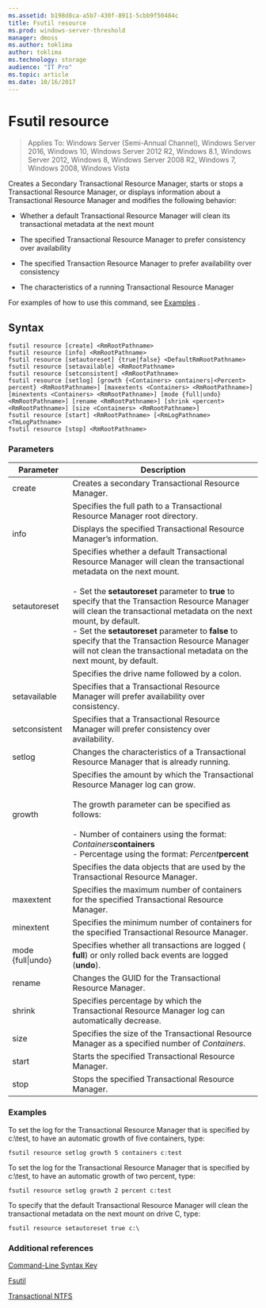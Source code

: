 ```yaml
---
ms.assetid: b198d8ca-a5b7-430f-8911-5cbb9f50484c
title: Fsutil resource
ms.prod: windows-server-threshold
manager: dmoss
ms.author: toklima
author: toklima
ms.technology: storage
audience: "IT Pro"
ms.topic: article
ms.date: 10/16/2017
---
```

# Fsutil resource
>Applies To: Windows Server (Semi-Annual Channel), Windows Server 2016, Windows 10, Windows Server 2012 R2, Windows 8.1, Windows Server 2012, Windows 8, Windows Server 2008 R2, Windows 7, Windows 2008, Windows Vista

Creates a Secondary Transactional Resource Manager, starts or stops a Transactional Resource Manager, or displays information about a Transactional Resource Manager and modifies the following behavior:

-   Whether a default Transactional Resource Manager will clean its transactional metadata at the next mount

-   The specified Transactional Resource Manager to prefer consistency over availability

-   The specified Transaction Resource Manager to prefer availability over consistency

-   The characteristics of a running Transactional Resource Manager

For examples of how to use this command, see [Examples](#BKMK_examples) .

## Syntax

```
fsutil resource [create] <RmRootPathname>
fsutil resource [info] <RmRootPathname>
fsutil resource [setautoreset] {true|false} <DefaultRmRootPathname>
fsutil resource [setavailable] <RmRootPathname>
fsutil resource [setconsistent] <RmRootPathname>
fsutil resource [setlog] [growth {<Containers> containers|<Percent> percent} <RmRootPathname>] [maxextents <Containers> <RmRootPathname>] [minextents <Containers> <RmRootPathname>] [mode {full|undo} <RmRootPathname>] [rename <RmRootPathname>] [shrink <percent> <RmRootPathname>] [size <Containers> <RmRootPathname>]
fsutil resource [start] <RmRootPathname> [<RmLogPathname> <TmLogPathname>
fsutil resource [stop] <RmRootPathname>
```

### Parameters

|        Parameter        |                                                                                                                                                                                                                                        Description                                                                                                                                                                                                                                         |
|-------------------------|--------------------------------------------------------------------------------------------------------------------------------------------------------------------------------------------------------------------------------------------------------------------------------------------------------------------------------------------------------------------------------------------------------------------------------------------------------------------------------------------|
|         create          |                                                                                                                                                                                                                    Creates a secondary Transactional Resource Manager.                                                                                                                                                                                                                     |
|    <RmRootPathname>     |                                                                                                                                                                                                        Specifies the full path to a Transactional Resource Manager root directory.                                                                                                                                                                                                         |
|          info           |                                                                                                                                                                                                            Displays the specified Transactional Resource Manager’s information.                                                                                                                                                                                                            |
|      setautoreset       | Specifies whether a default Transactional Resource Manager will clean the transactional metadata on the next mount.<br /><br />-   Set the **setautoreset** parameter to **true** to specify that the Transaction Resource Manager will clean the transactional metadata on the next mount, by default.<br />-   Set the **setautoreset** parameter to **false** to specify that the Transaction Resource Manager will not clean the transactional metadata on the next mount, by default. |
| <DefaultRmRootPathname> |                                                                                                                                                                                                                       Specifies the drive name followed by a colon.                                                                                                                                                                                                                        |
|      setavailable       |                                                                                                                                                                                                 Specifies that a Transactional Resource Manager will prefer availability over consistency.                                                                                                                                                                                                 |
|      setconsistent      |                                                                                                                                                                                                 Specifies that a Transactional Resource Manager will prefer consistency over availability.                                                                                                                                                                                                 |
|         setlog          |                                                                                                                                                                                                  Changes the characteristics of a Transactional Resource Manager that is already running.                                                                                                                                                                                                  |
|         growth          |                                                                                                  Specifies the amount by which the Transactional Resource Manager log can grow.<br /><br />The growth parameter can be specified as follows:<br /><br />-   Number of containers using the format: *Containers***containers**<br />-   Percentage using the format: *Percent***percent**                                                                                                   |
|      <containers>       |                                                                                                                                                                                                      Specifies the data objects that are used by the Transactional Resource Manager.                                                                                                                                                                                                       |
|        maxextent        |                                                                                                                                                                                                Specifies the maximum number of containers for the specified Transactional Resource Manager.                                                                                                                                                                                                |
|        minextent        |                                                                                                                                                                                                Specifies the minimum number of containers for the specified Transactional Resource Manager.                                                                                                                                                                                                |
|  mode {full&#124;undo}  |                                                                                                                                                                                        Specifies whether all transactions are logged ( **full**) or only rolled back events are logged (**undo**).                                                                                                                                                                                         |
|         rename          |                                                                                                                                                                                                                  Changes the GUID for the Transactional Resource Manager.                                                                                                                                                                                                                  |
|         shrink          |                                                                                                                                                                                              Specifies percentage by which the Transactional Resource Manager log can automatically decrease.                                                                                                                                                                                              |
|          size           |                                                                                                                                                                                              Specifies the size of the Transactional Resource Manager as a specified number of *Containers*.                                                                                                                                                                                               |
|          start          |                                                                                                                                                                                                                    Starts the specified Transactional Resource Manager.                                                                                                                                                                                                                    |
|          stop           |                                                                                                                                                                                                                    Stops the specified Transactional Resource Manager.                                                                                                                                                                                                                     |

### <a name="BKMK_examples"></a>Examples
To set the log for the Transactional Resource Manager that is specified by c:\test, to have an automatic growth of five containers, type:

```
fsutil resource setlog growth 5 containers c:test
```

To set the log for the Transactional Resource Manager that is specified by c:\test, to have an automatic growth of two percent, type:

```
fsutil resource setlog growth 2 percent c:test
```

To specify that the default Transactional Resource Manager will clean the transactional metadata on the next mount on drive C, type:

```
fsutil resource setautoreset true c:\  
```

### Additional references
[Command-Line Syntax Key](Command-Line-Syntax-Key.md)

[Fsutil](Fsutil.md)

[Transactional NTFS](https://go.microsoft.com/fwlink/?LinkID=165402)


